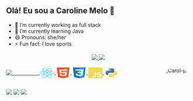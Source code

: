 ## Olá! Eu sou a Caroline Melo 👋

- 🔭 I’m currently working as full stack
- 🌱 I’m currently learning Java
- 😄 Pronouns: she/her
- ⚡ Fun fact: I love sports

<div align="center">
  <a href="https://github.com/carolinemelo">
  <img height="180em" src="https://github-readme-stats.vercel.app/api?username=carolinemelo&show_icons=true&theme=dracula&include_all_commits=true&count_private=true"/>
  <img height="180em" src="https://github-readme-stats.vercel.app/api/top-langs/?username=carolinemelo&layout=compact&langs_count=7&theme=dracula"/>
</div>
<div style="display: inline_block"><br>
  
  <img align="center" alt="Carol-Java" height="30" width="40" style="color:white;" src="https://cdn.jsdelivr.net/gh/devicons/devicon/icons/java/java-original.svg">       
  <img align="center" alt="Carol-React" height="30" width="40" src="https://raw.githubusercontent.com/devicons/devicon/master/icons/react/react-original.svg">
  <img align="center" alt="Carol-HTML" height="30" width="40" src="https://raw.githubusercontent.com/devicons/devicon/master/icons/html5/html5-original.svg">
  <img align="center" alt="Carol-CSS" height="30" width="40" src="https://raw.githubusercontent.com/devicons/devicon/master/icons/css3/css3-original.svg">
  <img align="center" alt="Carol-Js" height="30" width="40" src="https://raw.githubusercontent.com/devicons/devicon/master/icons/javascript/javascript-plain.svg">
  <img align="center" alt="Carol-Python" height="30" width="40" src="https://raw.githubusercontent.com/devicons/devicon/master/icons/python/python-original.svg">

  <img align="right" alt="Carol-pic" height="150" style="border-radius:60px;" src="https://i.pinimg.com/originals/48/7e/05/487e0573d02bf9a51685b2054a2ff8ac.jpg">
</div>
  
  ##
<div>
    <div> 
<a href="https://instagram.com/carolinedemel0" target="_blank"><img src="https://img.shields.io/badge/-Instagram-%23E4405F?style=for-the-badge&logo=instagram&logoColor=white" target="_blank"></a>
<a href = "mailto:stefani.uffs@gmail.com"><img src="https://img.shields.io/badge/-Gmail-%23333?style=for-the-badge&logo=gmail&logoColor=white" target="_blank"></a>
<a href="https://www.linkedin.com/in/caroline-melo-5b1b231b4/" target="_blank"><img src="https://img.shields.io/badge/-LinkedIn-%230077B5?style=for-the-badge&logo=linkedin&logoColor=white" target="_blank"></a> 
    </div>
</div>
